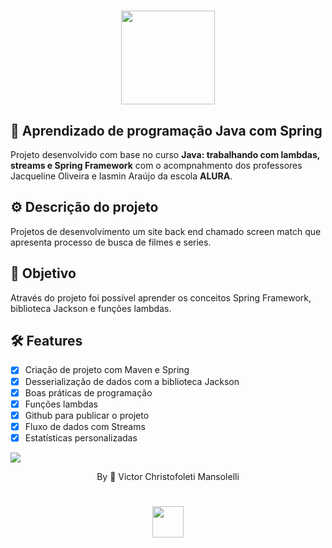 <div align="center">
<h1>
    <img src="https://github.com/VMansolelli/Projeto-Alugames-Alura/assets/138635441/b5fff654-c5a3-406e-908b-fbe963644f3e" width="150px">
</h1>

</div>

## 🚀  Aprendizado de programação Java com Spring
Projeto desenvolvido com base no curso **Java: trabalhando com lambdas, streams e Spring Framework** com o acompnahmento dos professores Jacqueline Oliveira e 
Iasmin Araújo da escola **ALURA**.

## ⚙️ Descrição do projeto
Projetos de desenvolvimento um site back end chamado screen match que apresenta processo de busca de filmes e series.

## 🎯 Objetivo 
Através do projeto foi possível aprender os conceitos Spring Framework, biblioteca Jackson e funções lambdas.

## 🛠 Features
- [x] Criação de projeto com Maven e Spring
- [x] Desserialização de dados com a biblioteca Jackson
- [x] Boas práticas de programação
- [x] Funções lambdas
- [x] Github para publicar o projeto
- [x] Fluxo de dados com Streams
- [x] Estatísticas personalizadas

![](https://raw.githubusercontent.com/andreasbm/readme/master/assets/lines/rainbow.png)

<div align="center">By 🍃 Victor Christofoleti Mansolelli
<h1>
    <img src="https://github.com/VMansolelli/Projeto-Alugames-Alura/assets/138635441/b5fff654-c5a3-406e-908b-fbe963644f3e" width="50px">
</h1>
</div>


